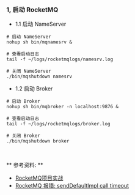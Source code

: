 ### 1, 启动 RocketMQ
- 1.1 启动 NameServer

```
# 启动 NameServer
nohup sh bin/mqnamesrv &

# 查看启动日志
tail -f ~/logs/rocketmqlogs/namesrv.log

# 关闭 NameServer
./bin/mqshutdown namesrv
```

- 1.2 启动 Broker

```
# 启动 Broker
nohup sh bin/mqbroker -n localhost:9876 &

# 查看启动日志
tail -f ~/logs/rocketmqlogs/broker.log

# 关闭 Broker
./bin/mqshutdown broker
```

<br/>

** 参考资料: **
- [RocketMQ项目实战](https://www.bilibili.com/video/BV1RE411r75d)
- [RocketMQ 报错: sendDefaultImpl call timeout](https://blog.csdn.net/Dream_xun/article/details/109555340)